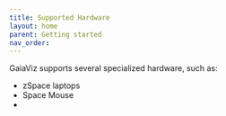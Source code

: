 ```yaml
---
title: Supported Hardware
layout: home
parent: Getting started
nav_order:
---
```

GaiaViz supports several specialized hardware, such as:

- zSpace laptops
- Space Mouse
- 